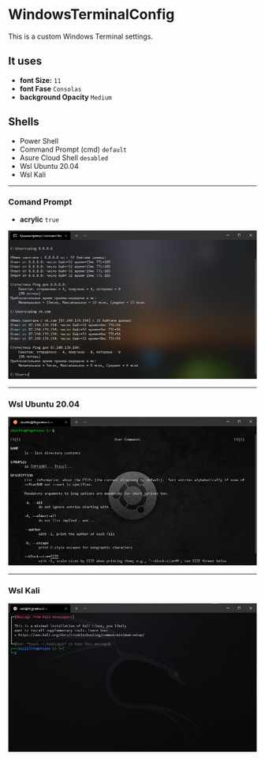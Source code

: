 # WindowsTerminalConfig
This is a custom Windows Terminal settings.

## It uses
+ **font Size:** `11`
+ **font Fase** `Consolas`
+ **background Opacity** `Medium`

## Shells
+ Power Shell
+ Command Prompt (cmd) `default`
+ Asure Cloud Shell `desabled`
+ Wsl Ubuntu 20.04
+ Wsl Kali

---
### Comand Prompt
+ **acrylic** `true`

<img src="assets/img/cmd_screen.png">

---
### Wsl Ubuntu 20.04

<img src="assets/img/ubuntu_screen.png">

---
### Wsl Kali

<img src="assets/img/kali_screen.png">